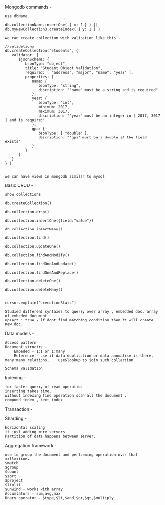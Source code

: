 Mongodb commands - 

	use dbName

	db.collectionName.insertOne( { x: 1 } ) || db.myNewCollection3.createIndex( { y: 1 } )
	
	we can create collection with validation like this - 
	
	//validations
	db.createCollection("students", {
	   validator: {
		  $jsonSchema: {
			 bsonType: "object",
			 title: "Student Object Validation",
			 required: [ "address", "major", "name", "year" ],
			 properties: {
				name: {
				   bsonType: "string",
				   description: "'name' must be a string and is required"
				},
				year: {
				   bsonType: "int",
				   minimum: 2017,
				   maximum: 3017,
				   description: "'year' must be an integer in [ 2017, 3017 ] and is required"
				},
				gpa: {
				   bsonType: [ "double" ],
				   description: "'gpa' must be a double if the field exists"
				}
			 }
		  }
	   }
	} )
	
	
	we can have views in mongodb similar to mysql


Basic CRUD -
	
	show collections
	
	db.createCollection()
	
	db.collection.drop()
	
	db.collection.insertOne({field:"value"})
	
	db.collection.insertMany()
	
	db.collection.find()
	
	db.collection.updateOne()
	
	db.collection.findAndModify()
	
	db.collection.findOneAndUpdate()
	
	db.collection.findOneAndReplace()
	
	db.collection.deleteOne()
	
	db.collection.deleteMany()
	
	
	cursor.explain("executionStats") 
	
	Studied different syntaxes to querry over array , embedded doc, array of embeded document
	upsert : true - if dont find matching condition then it will create new doc.
	
	
	
	
Data models - 

	Access pattern
	Document structre - 
		Embeded - 1:1 or 1:many
		Reference - use if data duplication or data anomalise is there, many:many relations, 	use&lookup to join such collection
	
	Schema validation
	
Indexing -

	for faster querry of read operation
	inserting takes time.
	without indexing find operation scan all the document .
	compund index , text index
	

Transaction -

	
	
Sharding - 

	horizontal scaling
	it just adding more servers.
	Partition of data happens between server.
	
	
Aggregation framework -

	use to group the document and performing operation over that collection.
	$match 
	$group
	$count 
	$sort
	$project
	$limlit
	$unwind - works with array
	Accumlators - sum,avg,max
	Unary operator - $type,$lt,$and,$or,$gt,$multiply
	
